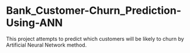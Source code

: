 # Bank_Customer-Churn_Prediction-Using-ANN
This project attempts to predict which customers will be likely to churn by Artificial Neural Network method.
